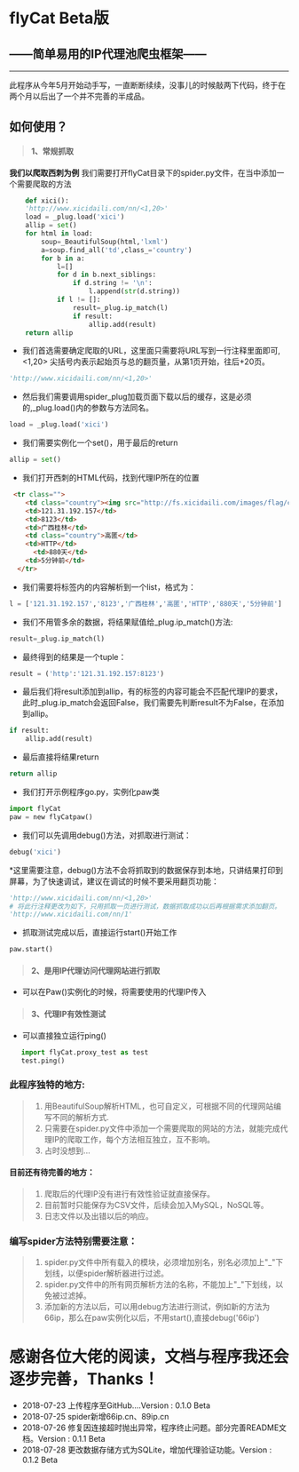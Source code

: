 # flyCat Beta版
## ——简单易用的IP代理池爬虫框架——
---
此程序从今年5月开始动手写，一直断断续续，没事儿的时候敲两下代码，终于在两个月以后出了一个并不完善的半成品。

## 如何使用？
> #### 1、常规抓取
**我们以爬取西刺为例**
我们需要打开flyCat目录下的spider.py文件，在当中添加一个需要爬取的方法
```python
    def xici():
    'http://www.xicidaili.com/nn/<1,20>'
    load = _plug.load('xici')
    allip = set()
    for html in load:  
        soup=_BeautifulSoup(html,'lxml')
        a=soup.find_all('td',class_='country')
        for b in a:
            l=[]
            for d in b.next_siblings:
                if d.string != '\n':
                    l.append(str(d.string))
            if l != []:
                result=_plug.ip_match(l)
                if result:
                    allip.add(result)
    return allip
```
- 我们首选需要确定爬取的URL，这里面只需要将URL写到一行注释里面即可,
<1,20> 尖括号内表示起始页与总的翻页量，从第1页开始，往后+20页。
```python
'http://www.xicidaili.com/nn/<1,20>'
```
- 然后我们需要调用spider_plug加载页面下载以后的缓存，这是必须的,_plug.load()内的参数与方法同名。
```python
load = _plug.load('xici')
```
- 我们需要实例化一个set()，用于最后的return
```python
allip = set()
```
- 我们打开西刺的HTML代码，找到代理IP所在的位置
```html
 <tr class="">
    <td class="country"><img src="http://fs.xicidaili.com/images/flag/cn.png" alt="Cn" /></td>
    <td>121.31.192.157</td>
    <td>8123</td>
    <td>广西桂林</td>
    <td class="country">高匿</td>
    <td>HTTP</td>
      <td>880天</td>
    <td>5分钟前</td>
  </tr>
```
- 我们需要将<td>标签内的内容解析到一个list，格式为：
```python
l = ['121.31.192.157','8123','广西桂林','高匿','HTTP','880天','5分钟前']
```
- 我们不用管多余的数据，将结果赋值给_plug.ip_match()方法:
```python
result=_plug.ip_match(l)
```
- 最终得到的结果是一个tuple：
```python
result = ('http':'121.31.192.157:8123')
```
- 最后我们将result添加到allip，有的<td>标签的内容可能会不匹配代理IP的要求，此时_plug.ip_match会返回False，我们需要先判断result不为False，在添加到allip。
```python
if result:
    allip.add(result)
```
- 最后直接将结果return
```python
return allip
```
- 我们打开示例程序go.py，实例化paw类
```python
import flyCat
paw = new flyCatpaw()
```
- 我们可以先调用debug()方法，对抓取进行测试：
```python
debug('xici')
```
*这里需要注意，debug()方法不会将抓取到的数据保存到本地，只讲结果打印到屏幕，为了快速调试，建议在调试的时候不要采用翻页功能：
```python
'http://www.xicidaili.com/nn/<1,20>'
# 将此行注释更改为如下，只用抓取一页进行测试，数据抓取成功以后再根据需求添加翻页。
'http://www.xicidaili.com/nn/1'
```
- 抓取测试完成以后，直接运行start()开始工作
```python
paw.start()
```
> #### 2、是用IP代理访问代理网站进行抓取
- 可以在Paw()实例化的时候，将需要使用的代理IP传入
> #### 3、代理IP有效性测试
- 可以直接独立运行ping()
 ```python
    import flyCat.proxy_test as test
    test.ping()
 ```
### 此程序独特的地方:
> 1. 用BeautifulSoup解析HTML，也可自定义，可根据不同的代理网站编写不同的解析方式.
 > 2. 只需要在spider.py文件中添加一个需要爬取的网站的方法，就能完成代理IP的爬取工作，每个方法相互独立，互不影响。
 > 3. 占时没想到...
#### 目前还有待完善的地方：
> 1. 爬取后的代理IP没有进行有效性验证就直接保存。
> 2. 目前暂时只能保存为CSV文件，后续会加入MySQL，NoSQL等。
> 3. 日志文件以及出错以后的响应。
### 编写spider方法特别需要注意：
> 1. spider.py文件中所有载入的模块，必须增加别名，别名必须加上"_"下划线，以便spider解析器进行过滤。
> 2. spider.py文件中的所有网页解析方法的名称，不能加上"_"下划线，以免被过滤掉。
> 3. 添加新的方法以后，可以用debug方法进行测试，例如新的方法为66ip，那么在paw实例化以后，不用start(),直接debug('66ip')
# 感谢各位大佬的阅读，文档与程序我还会逐步完善，Thanks！

- 2018-07-23 上传程序至GitHub....Version : 0.1.0 Beta
- 2018-07-25 spider新增66ip.cn、89ip.cn
- 2018-07-26 修复因连接超时抛出异常，程序终止问题。部分完善README文档。Version : 0.1.1 Beta
- 2018-07-28 更改数据存储方式为SQLite，增加代理验证功能。Version : 0.1.2 Beta
